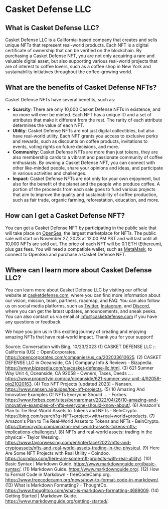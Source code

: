 # Casket Defense LLC

## What is Casket Defense LLC?

Casket Defense LLC is a California-based company that creates and sells unique NFTs that represent real-world products. Each NFT is a digital certificate of ownership that can be verified on the blockchain. By purchasing a Casket Defense NFT, you are not only acquiring a rare and valuable digital asset, but also supporting various real-world projects that are of interest to coffee lovers, such as a coffee shop in New York and sustainability initiatives throughout the coffee-growing world.

## What are the benefits of Casket Defense NFTs?

Casket Defense NFTs have several benefits, such as:

- **Scarcity**: There are only 10,000 Casket Defense NFTs in existence, and no more will ever be minted. Each NFT has a unique ID and a set of attributes that make it different from the rest. The rarity of each attribute determines the value of each NFT.
- **Utility**: Casket Defense NFTs are not just digital collectibles, but also have real-world utility. Each NFT grants you access to exclusive perks and rewards, such as discounts on coffee products, invitations to events, voting rights on future decisions, and more.
- **Community**: Casket Defense NFTs are more than just tokens, they are also membership cards to a vibrant and passionate community of coffee enthusiasts. By owning a Casket Defense NFT, you can connect with other like-minded people, share your opinions and ideas, and participate in various activities and challenges.
- **Impact**: Casket Defense NFTs are not only for your own enjoyment, but also for the benefit of the planet and the people who produce coffee. A portion of the proceeds from each sale goes to fund various projects that aim to improve the quality and sustainability of coffee production, such as fair trade, organic farming, reforestation, education, and more.

## How can I get a Casket Defense NFT?

You can get a Casket Defense NFT by participating in the public sale that will take place on [OpenSea](^1^), the largest marketplace for NFTs. The public sale will start on November 27, 2023 at 12:00 PM PST and will last until all 10,000 NFTs are sold out. The price of each NFT will be 0.1 ETH (Ethereum), plus gas fees. You will need a compatible wallet, such as [MetaMask](^2^), to connect to OpenSea and purchase a Casket Defense NFT.

## Where can I learn more about Casket Defense LLC?

You can learn more about Casket Defense LLC by visiting our official website at [casketdefense.com](^3^), where you can find more information about our vision, mission, team, partners, roadmap, and FAQ. You can also follow us on social media platforms, such as [Twitter](^4^), [Instagram](^5^), and [Discord](^6^), where you can get the latest updates, announcements, and sneak peeks. You can also contact us via email at [info@casketdefense.com](^7^) if you have any questions or feedback.

We hope you join us in this exciting journey of creating and enjoying amazing NFTs that have real-world impact. Thank you for your support!

Source: Conversation with Bing, 10/23/2023
(1) CASKET DEFENSE LLC :: California (US) :: OpenCorporates. https://opencorporates.com/companies/us_ca/202033610625.
(2) CASKET DEFENSE LLC in Oceanside, CA | Company Info & Reviews - Bizapedia. https://www.bizapedia.com/ca/casket-defense-llc.html.
(3) 621 Sumner Way Unit 4, Oceanside, CA 92058 - Owners, Taxes, Deeds .... https://www.propertyiq.com/ca/oceanside/621-sumner-way-unit-4/92058-piq21020163.
(4) Top NFT Projects [updated 2023] - Nansen. https://www.nansen.ai/guides/top-nft-projects.
(5) 10 Amazing And Innovative Examples Of NFTs Everyone Should ... - Forbes. https://www.forbes.com/sites/bernardmarr/2022/04/26/10-amazing-and-innovative-examples-of-nfts-everyone-should-know-about/.
(6) Amazon's Plan to Tie Real-World Assets to Tokens and NFTs - BeInCrypto. https://bing.com/search?q=NFT+project+with+real+world+products.
(7) Amazon's Plan to Tie Real-World Assets to Tokens and NFTs - BeInCrypto. https://beincrypto.com/amazon-real-world-assets-tokens-nfts-implications-challenges/.
(8) NFTs and real-world assets: trading in the physical - Taylor Wessing. https://www.taylorwessing.com/en/interface/2022/nfts-and-cryptoassets/nfts-and-real-world-assets-trading-in-the-physical.
(9) Here Are Some NFT Projects with Real Utility - Coindoo. https://coindoo.com/here-are-some-nft-projects-with-real-utility/.
(10) Basic Syntax | Markdown Guide. https://www.markdownguide.org/basic-syntax/.
(11) Markdown Guide. https://www.markdownguide.org/.
(12) How to Format Code in Markdown - freeCodeCamp.org. https://www.freecodecamp.org/news/how-to-format-code-in-markdown/.
(13) What Is Markdown Formatting? - ThoughtCo. https://www.thoughtco.com/what-is-markdown-formatting-4689009.
(14) Getting Started | Markdown Guide. https://www.markdownguide.org/getting-started/.